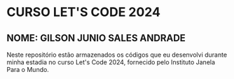 # CURSO LET'S CODE 2024
## NOME: GILSON JUNIO SALES ANDRADE
Neste repositório estão armazenados os códigos que eu desenvolvi durante minha estadia no curso Let's Code 2024, fornecido pelo Instituto Janela Para o Mundo.
